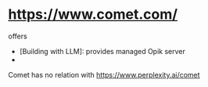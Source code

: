 # https://www.comet.com/
offers
- [Building with LLM]: provides managed Opik server
- [Training and fine-tuning models]: FTM 

Comet has no relation with https://www.perplexity.ai/comet